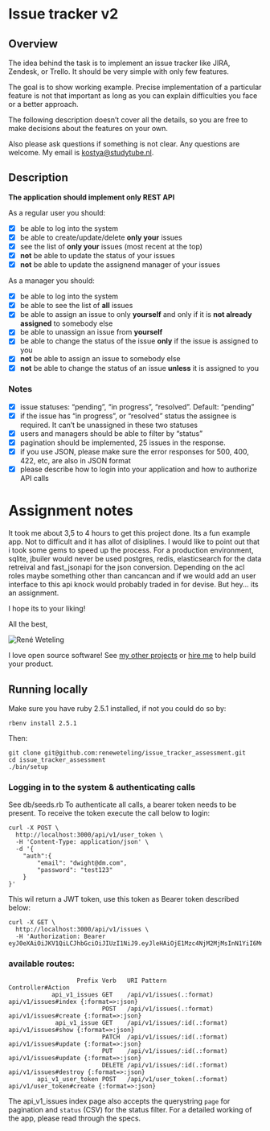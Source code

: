 # Issue tracker v2

## Overview

The idea behind the task is to implement an issue tracker like JIRA, Zendesk, or Trello. It should be very simple with only few features.

The goal is to show working example. Precise implementation of a particular feature is not that important as long as you can explain difficulties you face or a better approach.

The following description doesn’t cover all the details, so you are free to make decisions about the features on your own. 

Also please ask questions if something is not clear. Any questions are welcome. My email is kostya@studytube.nl.

## Description

**The application should implement only REST API**

As a regular user you should:
- [x] be able to log into the system
- [x] be able to create/update/delete **only your** issues
- [x] see the list of **only your** issues (most recent at the top)
- [x] **not** be able to update the status of your issues
- [x] **not** be able to update the assignend manager of your issues

As a manager you should:
- [x] be able to log into the system
- [x] be able to see the list of **all** issues
- [x] be able to assign an issue to only **yourself** and only if it is **not already assigned** to somebody else
- [x] be able to unassign an issue from **yourself**
- [x] be able to change the status of the issue **only** if the issue is assigned to you
- [x] **not** be able to assign an issue to somebody else
- [x] **not** be able to change the status of an issue **unless** it is assigned to you

### Notes
- [x] issue statuses: “pending”, “in progress”, “resolved”. Default: “pending”
- [x] if the issue has “in progress”, or “resolved” status the assignee is required. It can’t be unassigned in these two statuses
- [x] users and managers should be able to filter by “status”
- [x] pagination should be implemented, 25 issues in the response.
- [x] if you use JSON, please make sure the error responses for 500, 400, 422, etc, are also in JSON format
- [x] please describe how to login into your application and how to authorize API calls

# Assignment notes
It took me about 3,5 to 4 hours to get this project done. Its a fun example app. Not to difficult and it has allot of disiplines.
I would like to point out that i took some gems to speed up the process. For a production environment, sqlite, jbuiler would never be used
postgres, redis, elasticsearch for the data retreival and fast_jsonapi for the json conversion. Depending on the acl roles maybe something other than
cancancan and if we would add an user interface to this api knock would probably traded in for devise. But hey... its an assignment.

I hope its to your liking!

All the best,

![René Weteling](http://www.weteling.com/zzz/footer.png)

I love open source software!
See [my other projects][blog]
or [hire me][hire] to help build your product.

  [blog]: http://www.weteling.com/
  [hire]: http://www.weteling.com/contact/


## Running locally

Make sure you have ruby 2.5.1 installed, if not you could do so by:
```
rbenv install 2.5.1
```
Then:
```
git clone git@github.com:reneweteling/issue_tracker_assessment.git
cd issue_tracker_assessment
./bin/setup
```

### Logging in to the system & authenticating calls
See db/seeds.rb
To authenticate all calls, a bearer token needs to be present. To receive the token execute the call below to login:
```
curl -X POST \
  http://localhost:3000/api/v1/user_token \
  -H 'Content-Type: application/json' \
  -d '{
	"auth":{
		"email": "dwight@dm.com",
		"password": "test123"
	}
}'
```

This wil return a JWT token, use this token as Bearer token described below:
```
curl -X GET \
  http://localhost:3000/api/v1/issues \
  -H 'Authorization: Bearer eyJ0eXAiOiJKV1QiLCJhbGciOiJIUzI1NiJ9.eyJleHAiOjE1Mzc4NjM2MjMsInN1YiI6Mn0.pvztEtbGOFttDUJwYUMDlF4BMij5M5Skrkkjdy2oqNY'
```

### available routes:
```
                   Prefix Verb   URI Pattern                                                                              Controller#Action
            api_v1_issues GET    /api/v1/issues(.:format)                                                                 api/v1/issues#index {:format=>:json}
                          POST   /api/v1/issues(.:format)                                                                 api/v1/issues#create {:format=>:json}
             api_v1_issue GET    /api/v1/issues/:id(.:format)                                                             api/v1/issues#show {:format=>:json}
                          PATCH  /api/v1/issues/:id(.:format)                                                             api/v1/issues#update {:format=>:json}
                          PUT    /api/v1/issues/:id(.:format)                                                             api/v1/issues#update {:format=>:json}
                          DELETE /api/v1/issues/:id(.:format)                                                             api/v1/issues#destroy {:format=>:json}
        api_v1_user_token POST   /api/v1/user_token(.:format)                                                             api/v1/user_token#create {:format=>:json}
```
The api_v1_issues index page also accepts the querystring `page` for pagination and `status` (CSV) for the status filter.
For a detailed working of the app, please read through the specs.